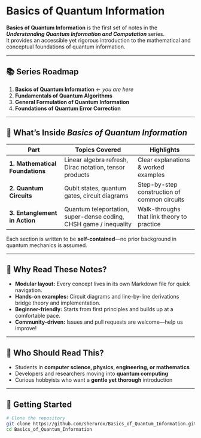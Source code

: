 # Basics of Quantum Information

**Basics of Quantum Information** is the first set of notes in the **_Understanding Quantum Information and Computation_** series.  
It provides an accessible yet rigorous introduction to the mathematical and conceptual foundations of quantum information.

---

## 📚 Series Roadmap

1. **Basics of Quantum Information** ← *you are here*  
2. **Fundamentals of Quantum Algorithms**  
3. **General Formulation of Quantum Information**  
4. **Foundations of Quantum Error Correction**

---

## 🚀 What’s Inside *Basics of Quantum Information*

| Part | Topics Covered | Highlights |
|------|----------------|------------|
| **1. Mathematical Foundations** | Linear algebra refresh, Dirac notation, tensor products | Clear explanations & worked examples |
| **2. Quantum Circuits** | Qubit states, quantum gates, circuit diagrams | Step-by-step construction of common circuits |
| **3. Entanglement in Action** | Quantum teleportation, super-dense coding, CHSH game / inequality | Walk-throughs that link theory to practice |

Each section is written to be **self-contained**—no prior background in quantum mechanics is assumed.

---

## 🌟 Why Read These Notes?

* **Modular layout:** Every concept lives in its own Markdown file for quick navigation.  
* **Hands-on examples:** Circuit diagrams and line-by-line derivations bridge theory and implementation.  
* **Beginner-friendly:** Starts from first principles and builds up at a comfortable pace.  
* **Community-driven:** Issues and pull requests are welcome—help us improve!

---

## 👥 Who Should Read This?

* Students in **computer science, physics, engineering, or mathematics**  
* Developers and researchers moving into **quantum computing**  
* Curious hobbyists who want a **gentle yet thorough** introduction

---

## 🏁 Getting Started

```bash
# Clone the repository
git clone https://github.com/sherurox/Basics_of_Quantum_Information.git
cd Basics_of_Quantum_Information

